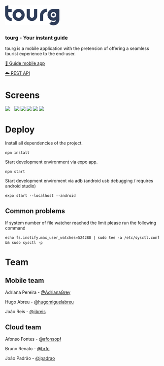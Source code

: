 # <img height='65' src="https://github.com/hugomiguelabreu/tourg-mobile-guide/blob/master/assets/images/tour-white.png"/>
### tourg - Your instant guide

tourg is a mobile application with the pretension of offering a seamless tourist experience to the end-user.

[:iphone: Guide mobile app](https://github.com/hugomiguelabreu/tourg-mobile)

[:cloud: REST API](https://github.com/hugomiguelabreu/tourg-cloud)

# Screens
<div>
  <img height='400' style="margin-right:10px!important;" src="https://storage.googleapis.com/servings/Screenshot_2019-01-31-00-21-30-887_com.tourgguide.app.png"/>
  <img height='400' src="https://storage.googleapis.com/servings/Screenshot_2019-02-03-13-20-04-782_com.tourg.app.png"/>
  <img height='400' src="https://storage.googleapis.com/servings/Screenshot_2019-01-31-01-15-43-763_com.tourg.app.png"/>
  <img height='400' src="https://storage.googleapis.com/servings/Screenshot_2019-01-31-01-05-44-590_com.tourg.app.png"/>
  <img height='400' src="https://storage.googleapis.com/servings/Screenshot_2019-01-31-01-06-13-328_com.tourg.app.png"/>
  <img height='400' src="https://storage.googleapis.com/servings/Screenshot_2019-01-31-01-04-45-581_com.tourg.app.png"/>
</div>

# Deploy
Install all dependencies of the project.
```
npm install
```
Start development environment via expo app.
```
npm start
```
Start development enviroment via adb (android usb debugging / requires android studio)
```
expo start --localhost --android
```

## Common problems
If system number of file watcher reached the limit please run the following command
```
echo fs.inotify.max_user_watches=524288 | sudo tee -a /etc/sysctl.conf && sudo sysctl -p
```

# Team
## Mobile team
Adriana Pereira - [@AdrianaGrey](https://github.com/AdrianaGrey)

Hugo Abreu - [@hugomiguelabreu](https://github.com/hugomiguelabreu)

João Reis - [@jibreis](https://github.com/jibreis)

## Cloud team
Afonso Fontes - [@afonsopf](https://github.com/afonsopf)

Bruno Renato - [@brfc](https://github.com/brfc)

João Padrão - [@jpadrao](https://github.com/jpadrao)


